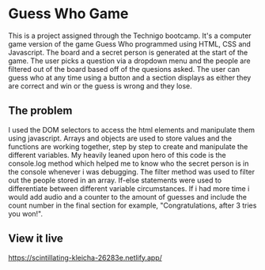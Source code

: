 # Guess Who Game

This is a project assigned through the Technigo bootcamp. It's a computer game version of the game Guess Who programmed using HTML, CSS and Javascript. The board and a secret person is generated at the start of the game. The user picks a question via a dropdown menu and the people are filtered out of the board based off of the quesions asked. The user can guess who at any time using a button and a section displays as either they are correct and win or the guess is wrong and they lose. 

## The problem

I used the DOM selectors to access the html elements and manipulate them using javascript. Arrays and objects are used to store values and the functions are working together, step by step to create and manipulate the different variables.  My heavily leaned upon hero of this code is the console.log method which helped me to know who the secret person is in the console whenever i was debugging.  The filter method was used to filter out the people stored in an array.  If-else statements were used to differentiate between different variable circumstances. If i had more time i would add audio and a counter to the amount of guesses and include the count number in the final section for example, "Congratulations, after 3 tries you won!". 

## View it live

https://scintillating-kleicha-26283e.netlify.app/